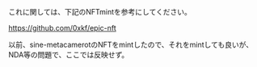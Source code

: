 これに関しては、下記のNFTmintを参考にしてください。

https://github.com/0xkf/epic-nft

以前、sine-metacamerotのNFTをmintしたので、それをmintしても良いが、NDA等の問題で、ここでは反映せず。